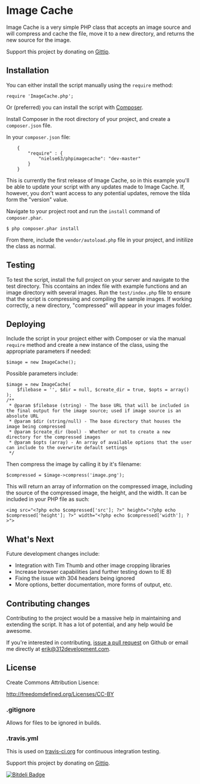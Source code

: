 # Image Cache

Image Cache is a very simple PHP class that accepts an image source and will compress and cache the file, move it to a new directory, and returns the new source for the image.

Support this project by donating on <a href="https://www.gittip.com/nielse63/" target="_blank">Gittip</a>.

## Installation

You can either install the script manually using the `require` method:

```
require 'ImageCache.php';
```

Or (preferred) you can install the script with <a href="http://getcomposer.org" target="_blank">Composer</a>.

Install Composer in the root directory of your project, and create a `composer.json` file.

In your `composer.json` file:

```
	{
		"require" : {
			"nielse63/phpimagecache": "dev-master"
		}
	}
```

This is currently the first release of Image Cache, so in this example you'll be able to update your script with any updates made to Image Cache.  If, however, you don't want access to any potential updates, remove the tilda form the "version" value.

Navigate to your project root and run the `install` command of `composer.phar`.

```
$ php composer.phar install
```

From there, include the `vendor/autoload.php` file in your project, and initilize the class as normal.

## Testing

To test the script, install the full project on your server and navigate to the test directory. This ccontains an index file with example functions and an image directory with several images.  Run the `test/index.php` file to ensure that the script is compressing and compiling the sample images.  If working correctly, a new directory, "compressed" will appear in your images folder.

## Deploying

Include the script in your project either with Composer or via the manual `require` method and create a new instance of the class, using the appropriate parameters if needed:

`$image = new ImageCache();`

Possible parameters include:

```
$image = new ImageCache(
	$filebase = '', $dir = null, $create_dir = true, $opts = array()
);
/**
 * @param $filebase (string) - The base URL that will be included in the final output for the image source; used if image source is an absolute URL
 * @param $dir (string/null) - The base directory that houses the image being compressed
 * @param $create_dir (bool) - Whether or not to create a new directory for the compressed images
 * @param $opts (array) - An array of available options that the user can include to the overwrite default settings
 */
```

Then compress the image by calling it by it's filename:

`$compressed = $image->compress('image.png');`

This will return an array of information on the compressed image, including the source of the compressed image, the height, and the width.  It can be included in your PHP file as such:

```
<img src="<?php echo $compressed['src']; ?>" height="<?php echo $compressed['height']; ?>" width="<?php echo $compressed['width']; ?>">
```

## What's Next

Future development changes include:
<ul>
	<li>Integration with Tim Thumb and other image cropping libraries</li>
	<li>Increase browser capabilities (and further testing down to IE 8)</li>
	<li>Fixing the issue with 304 headers being ignored</li>
	<li>More options, better documentation, more forms of output, etc.</li>
</ul>

## Contributing changes

Contributing to the project would be a massive help in maintaining and extending the script.  It has a lot of potential, and any help would be awesome.

If you're interested in contributing, <a href="https://github.com/nielse63/image-cache/pulls" taret="_blank">issue a pull request</a> on Github or email me directly at <a href="mailto:erik@312development.com">erik@312development.com</a>.

## License

Create Commons Attribution Lisence:

<a href="http://freedomdefined.org/Licenses/CC-BY">http://freedomdefined.org/Licenses/CC-BY</a>

### .gitignore

Allows for files to be ignored in builds.

### .travis.yml

This is used on <a href="http://travis-ci.org" taret="_blank">travis-ci.org</a> for continuous integration testing.



Support this project by donating on <a href="https://www.gittip.com/nielse63/" target="_blank">Gittip</a>.

[![Bitdeli Badge](https://d2weczhvl823v0.cloudfront.net/nielse63/php-image-cache/trend.png)](https://bitdeli.com/free "Bitdeli Badge")

